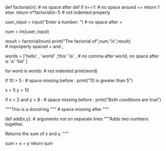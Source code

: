 def  factorial(n):         # no space after def
   if n==1:          # no space around ==
       return 1
   else:
       return n*factorial(n-1)     # not indented properly
    

user_input = input("Enter a number: ")   # no space after =

num = int(user_input)  

result = factorial(num)
print("The factorial of",num,"is",result)   
                   # improperly spaced + and ,  
                     
words = ['hello' , 'world' ,'this' 'is' ,   # no comma after world, no space after is 
                'a' 'list' ]        

for word in words:     # not indented
   print(word)
                
if 10 > 5 :     # space missing before :
   print("10 is greater than 5")   

x = 5 
y = 10

if x > 2 and y > 8 : # space missing before :
   print("Both conditions are true")

"""This is 
   a docstring """  # space missing after """ 
    
def add(x,y):  # arguments not on separate lines
   """Adds two numbers together.
   
   Returns the sum of x and y.
   """
   
   sum = x + y
   return sum
